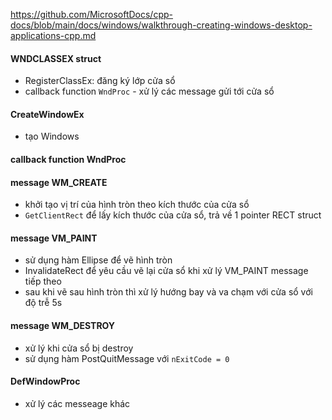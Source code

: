 https://github.com/MicrosoftDocs/cpp-docs/blob/main/docs/windows/walkthrough-creating-windows-desktop-applications-cpp.md

#### WNDCLASSEX struct 
- RegisterClassEx: đăng ký lớp cửa sổ 
- callback function `WndProc` - xử lý các message gửi tới cửa sổ   

#### CreateWindowEx
- tạo Windows 

#### callback function WndProc
#### message WM_CREATE
- khởi tạo vị trí của hình tròn theo kích thước của cửa sổ 
- `GetClientRect` để lấy kích thước của cửa sổ, trả về 1 pointer RECT struct
#### message VM_PAINT 
- sử dụng hàm Ellipse để vẽ hình tròn
- InvalidateRect để yêu cầu vẽ lại cửa sổ khi xử lý VM_PAINT message tiếp theo 
- sau khi vẽ sau hình tròn thì xử lý hướng bay và va chạm với cửa sổ với độ trễ 5s 
#### message WM_DESTROY
- xử lý khi cửa sổ bị destroy 
- sử dụng hàm PostQuitMessage với `nExitCode = 0`
#### DefWindowProc 
- xử lý các messeage khác 
